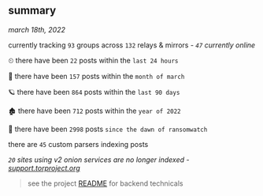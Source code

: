 
## summary
_march 18th, 2022_

currently tracking `93` groups across `132` relays & mirrors - _`47` currently online_

⏲ there have been `22` posts within the `last 24 hours`

🦈 there have been `157` posts within the `month of march`

🪐 there have been `864` posts within the `last 90 days`

🏚 there have been `712` posts within the `year of 2022`

🦕 there have been `2998` posts `since the dawn of ransomwatch`

there are `45` custom parsers indexing posts

_`20` sites using v2 onion services are no longer indexed - [support.torproject.org](https://support.torproject.org/onionservices/v2-deprecation/)_

> see the project [README](https://github.com/thetanz/ransomwatch#ransomwatch--) for backend technicals
